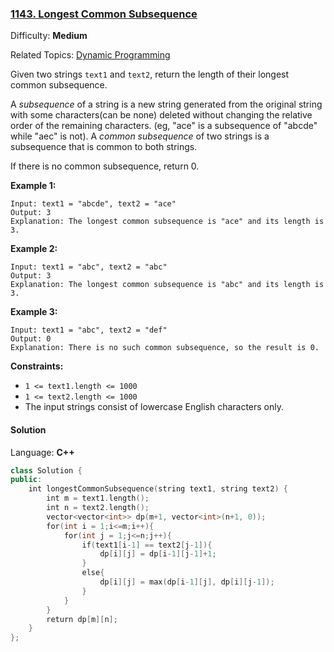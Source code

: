 ### [1143\. Longest Common Subsequence](https://leetcode.com/problems/longest-common-subsequence/)

Difficulty: **Medium**

Related Topics: [Dynamic Programming](https://leetcode.com/tag/dynamic-programming/)

Given two strings `text1` and `text2`, return the length of their longest common subsequence.

A _subsequence_ of a string is a new string generated from the original string with some characters(can be none) deleted without changing the relative order of the remaining characters. (eg, "ace" is a subsequence of "abcde" while "aec" is not). A *common subsequence* of two strings is a subsequence that is common to both strings.

If there is no common subsequence, return 0.

**Example 1:**

```
Input: text1 = "abcde", text2 = "ace"
Output: 3
Explanation: The longest common subsequence is "ace" and its length is 3.
```

**Example 2:**

```
Input: text1 = "abc", text2 = "abc"
Output: 3
Explanation: The longest common subsequence is "abc" and its length is 3.
```

**Example 3:**

```
Input: text1 = "abc", text2 = "def"
Output: 0
Explanation: There is no such common subsequence, so the result is 0.
```

**Constraints:**

- `1 <= text1.length <= 1000`
- `1 <= text2.length <= 1000`
- The input strings consist of lowercase English characters only.

#### Solution

Language: **C++**

```c++
class Solution {
public:
    int longestCommonSubsequence(string text1, string text2) {
        int m = text1.length();
        int n = text2.length();
        vector<vector<int>> dp(m+1, vector<int>(n+1, 0));
        for(int i = 1;i<=m;i++){
            for(int j = 1;j<=n;j++){
                if(text1[i-1] == text2[j-1]){
                    dp[i][j] = dp[i-1][j-1]+1;
                }
                else{
                    dp[i][j] = max(dp[i-1][j], dp[i][j-1]);
                }
            }
        }
        return dp[m][n];
    }
};
```
